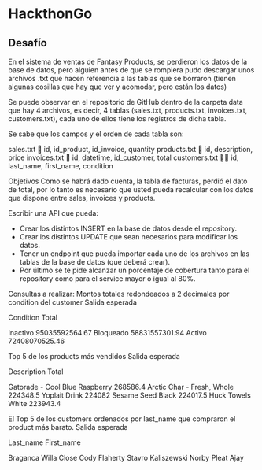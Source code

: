 # HackthonGo

##  Desafío
En el sistema de ventas de Fantasy Products, se perdieron los datos de la base de datos, pero alguien antes de que
se rompiera pudo descargar unos archivos .txt que hacen referencia a las tablas que se borraron (tienen algunas
cosillas que hay que ver y acomodar, pero están los datos)

Se puede observar en el repositorio de GitHub dentro de la carpeta data que hay 4 archivos, es decir,
4 tablas (sales.txt, products.txt, invoices.txt, customers.txt), cada uno de ellos tiene los registros de dicha tabla.

Se sabe que los campos y el orden de cada tabla son:

sales.txt 💸 id, id_product, id_invoice, quantity
products.txt 🛒 id, description, price
invoices.txt 🧾 id, datetime, id_customer, total
customers.txt 👨‍💼 id, last_name, first_name, condition

Objetivos
Como se habrá dado cuenta, la tabla de facturas, perdió el dato de total, por lo tanto es necesario que usted
pueda recalcular con los datos que dispone entre sales, invoices y products.

Escribir una API que pueda:
- Crear los distintos INSERT en la base de datos desde el repository.
- Crear los distintos UPDATE que sean necesarios para modificar los datos.
- Tener un endpoint que pueda importar cada uno de los archivos en las tablas de la base de datos (que deberá crear).
- Por último se te pide alcanzar un porcentaje de cobertura tanto para el repository como para el service mayor o igual al 80%.

Consultas a realizar:
Montos totales redondeados a 2 decimales por condition del customer
Salida esperada

Condition                                   Total

Inactivo                                 95035592564.67
Bloqueado                                58831557301.94
Activo                                   72408070525.46


Top 5 de los products más vendidos
Salida esperada

Description                                 Total

Gatorade - Cool Blue Raspberry           268586.4
Arctic Char - Fresh, Whole               224348.5
Yoplait Drink                            224082
Sesame Seed Black                        224017.5
Huck Towels White                        223943.4


El Top 5 de los customers ordenados por last_name que compraron el product más barato.
Salida esperada

Last_name                                  First_name

Braganca                                 Willa
Close                                    Cody
Flaherty                                 Stavro
Kaliszewski                              Norby
Pleat                                    Ajay

##